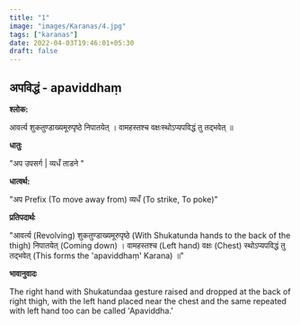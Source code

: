 ```yaml
---
title: "1"
image: "images/Karanas/4.jpg"
tags: ["karanas"]
date: 2022-04-03T19:46:01+05:30
draft: false
---
```


## अपविद्धं - apaviddhaṃ

**श्लोक:**

आवर्त्य शुकतुण्डाख्यमूरुपृष्ठे निपातयेत् । वामहस्तश्च वक्षःस्थोऽप्यपविद्धं तु तद्भवेत् ॥ 

**धातुः**

"अप उपसर्ग |
व्यधँ ताडने "

**धात्वर्थ:**

"अप Prefix (To move away from)
व्यधँ (To strike, To poke)"


**प्रतिपदार्थः**

"आवर्त्य (Revolving) शुकतुण्डाख्यमूरुपृष्ठे (With Shukatunda hands to the back of the thigh) निपातयेत् (Coming down) । 
वामहस्तश्च (Left hand) वक्षः (Chest) स्थोऽप्यपविद्धं तु तद्भवेत् (This forms the 'apaviddhaṃ' Karana) ॥"

**भावानुवादः**

The right hand with Shukatundaa gesture raised and dropped at the back of right thigh, with the left hand placed near the chest and the same repeated with left hand too can be called 'Apaviddha.'



